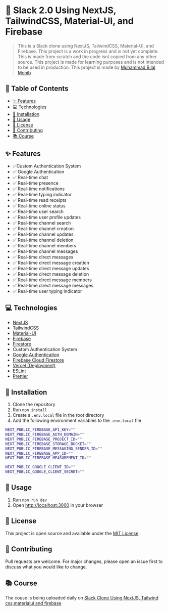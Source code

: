 # 🚀 Slack 2.0 Using NextJS, TailwindCSS, Material-UI, and Firebase

> This is a Slack clone using NextJS, TailwindCSS, Material-UI, and Firebase. This project is a work in progress and is not yet complete. This is made from scratch and the code isnt copied from any other source. This project is made for learning purposes and is not intended to be used in production. This project is made by [Muhammad Bilal Mohib](https://github.com/bilalmohib)

## 📑 Table of Contents
- [✨ Features](#features)
- [💻 Technologies](#technologies)
- [🔧 Installation](#installation)
- [🚀 Usage](#usage)
- [📜 License](#license)
- [🤝 Contributing](#contributing)
- [📚 Course](#course)

## ✨ Features
- ✅Custom Authentication System
- ✅ Google Authentication
- ✅ Real-time chat
- ✅ Real-time presence
- ✅ Real-time notifications
- ✅ Real-time typing indicator
- ✅ Real-time read receipts
- ✅ Real-time online status
- ✅ Real-time user search
- ✅ Real-time user profile updates
- ✅ Real-time channel search
- ✅ Real-time channel creation
- ✅ Real-time channel updates
- ✅ Real-time channel deletion
- ✅ Real-time channel members
- ✅ Real-time channel messages
- ✅ Real-time direct messages
- ✅ Real-time direct message creation
- ✅ Real-time direct message updates
- ✅ Real-time direct message deletion
- ✅ Real-time direct message members
- ✅ Real-time direct message messages
- ✅ Real-time user typing indicator

## 💻 Technologies
- [NextJS](https://nextjs.org/)
- [TailwindCSS](https://tailwindcss.com/)
- [Material-UI](https://material-ui.com/)
- [Firebase](https://firebase.google.com/)
- [Firestore](https://firebase.google.com/docs/firestore)
- Custom Authentication System
- [Google Authentication](https://www.npmjs.com/package/react-oauth-google)
- [Firebase Cloud Firestore](https://firebase.google.com/docs/firestore)
- [Vercel (Deployment)](https://vercel.com/)
- [ESLint](https://eslint.org/)
- [Prettier](https://prettier.io/)

## 🔧 Installation
1. Clone the repository
2. Run `npm install`
3. Create a `.env.local` file in the root directory
4. Add the following environment variables to the `.env.local` file
```bash
NEXT_PUBLIC_FIREBASE_API_KEY=""
NEXT_PUBLIC_FIREBASE_AUTH_DOMAIN=""
NEXT_PUBLIC_FIREBASE_PROJECT_ID=""
NEXT_PUBLIC_FIREBASE_STORAGE_BUCKET=""
NEXT_PUBLIC_FIREBASE_MESSAGING_SENDER_ID=""
NEXT_PUBLIC_FIREBASE_APP_ID=""
NEXT_PUBLIC_FIREBASE_MEASUREMENT_ID=""

NEXT_PUBLIC_GOOGLE_CLIENT_ID=""
NEXT_PUBLIC_GOOGLE_CLIENT_SECRET=""
```

## 🚀 Usage
1. Run `npm run dev`
2. Open [http://localhost:3000](http://localhost:3000) in your browser

## 📜 License
This project is open source and available under the [MIT License](LICENSE).

## 🤝 Contributing
Pull requests are welcome. For major changes, please open an issue first to discuss what you would like to change.

## 📚 Course
The couse is being uploaded daily on [Slack Clone Using NextJS, Tailwind css,materialui and firebase](https://www.youtube.com/playlist?list=PLuXgTmlciRkHEX3HESHPvTKOzfReXwlme)